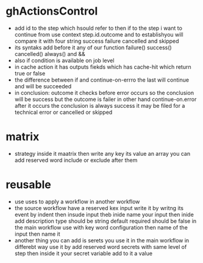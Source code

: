 # ghActionsControl

- add id to the step which hsould refer to then if to the step i want to continue from use context step.id.outcome and to establishyou will compare it with four string success failure cancelled and skipped
- its syntaks add before it any of our function failure() success() cancelled() always() and &&
- also if condition is available on job level
- in cache action it has outputs fiekds which has cache-hit which return true or false
- the difference between if and continue-on-errro the last will continue and will be succeeded
- in conclusion: outcome it checks before error occurs so the conclusion will be success but the outcome is failer in other hand continue-on.error after it occurs the conclusion is always success it may be filed for a technical error or cancelled or skipped

# matrix

- strategy inside it maatrix then write any key its value an array you can add reserved word include or exclude after them

# reusable

- use uses to apply a workflow in another workflow
- the source workflow have a reserved kex input write it by writng its event by indent then insude input theb inide name your input then inide add description type should be string default required should be false in the main workflow use with key word configuration then name of the input then name it
- another thing you can add is serets you use it in the main workflow in differebt way use it by add reserved word secrets with same level of step then inside it your secret variable add to it a value
